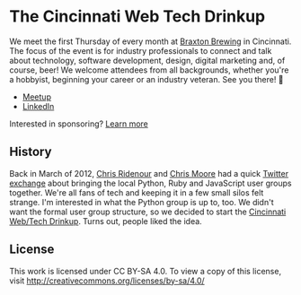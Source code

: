 # The Cincinnati Web Tech Drinkup

We meet the first Thursday of every month at [Braxton Brewing](https://maps.app.goo.gl/A7rkBejJu3z9iMws9) in Cincinnati. The focus of the event is for industry professionals to connect and talk about technology, software development, design, digital marketing and, of course, beer! We welcome attendees from all backgrounds, whether you're a hobbyist, beginning your career or an industry veteran. See you there! 👋

- [Meetup](https://www.meetup.com/cwtdrinkup/)
- [LinkedIn](https://www.linkedin.com/company/cwtdrinkup/)

Interested in sponsoring? [Learn more](sponsoring.md)

## History

Back in March of 2012, [Chris Ridenour](https://twitter.com/cridenour) and [Chris Moore](https://twitter.com/cdmwebs) had a quick [Twitter exchange](https://twitter.com/cdmwebs/status/185829571394932736) about bringing the local Python, Ruby and JavaScript user groups together. We're all fans of tech and keeping it in a few small silos felt strange. I'm interested in what the Python group is up to, too. We didn't want the formal user group structure, so we decided to start the [Cincinnati Web/Tech Drinkup](https://www.meetup.com/cwtdrinkup/). Turns out, people liked the idea.

## License

This work is licensed under CC BY-SA 4.0. To view a copy of this license, visit http://creativecommons.org/licenses/by-sa/4.0/
